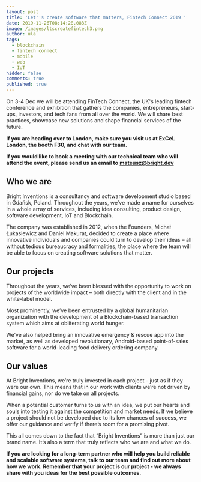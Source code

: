 ```yaml
---
layout: post
title: 'Let''s create software that matters, Fintech Connect 2019 '
date: 2019-11-26T08:14:28.083Z
image: /images/ltscreatefintech3.png
author: ula
tags:
  - blockchain
  - fintech connect
  - mobile
  - web
  - IoT
hidden: false
comments: true
published: true
---
```

On 3-4 Dec we will be attending FinTech Connect, the UK's leading fintech conference and exhibition that gathers the companies, entrepreneurs, start-ups, investors, and tech fans from all over the world. We will share best practices, showcase new solutions and shape financial services of the future. 

**If you are heading over to London, make sure you visit us at ExCeL London, the booth F30, and chat with our team.** 

**If you would like to book a meeting with our technical team who will attend the event, please send us an email to** [**mateusz@bright.dev** ](mailto:mateusz@bright.dev)

## **Who we are**

Bright Inventions is a consultancy and software development studio based in Gdańsk, Poland. Throughout the years, we’ve made a name for ourselves in a whole array of services, including idea consulting, product design, software development, IoT and Blockchain.

The company was established in 2012, when the Founders, Michał Łukasiewicz and Daniel Makurat, decided to create a place where innovative individuals and companies could turn to develop their  ideas – all without tedious bureaucracy and formalities, the place where the team will be able to focus on creating software solutions that matter. 

## **Our projects**

Throughout the years, we’ve been blessed with the opportunity to work on projects of the worldwide impact – both directly with the client and in the white-label model. 

Most prominently, we’ve been entrusted by a global humanitarian organization with the development of a Blockchain-based transaction system which aims at obliterating world hunger. 

We’ve also helped bring an innovative emergency & rescue app into the market, as well as developed revolutionary, Android-based point-of-sales software for a world-leading food delivery ordering company.

## Our values

At Bright Inventions, we’re truly invested in each project – just as if they were our own. This means that in our work with clients we’re not driven by financial gains, nor do we take on all projects.

When a potential customer turns to us with an idea, we put our hearts and souls into testing it against the competition and market needs. If we believe a project should not be developed due to its low chances of success, we offer our guidance and verify if there’s room for a promising pivot.

This all comes down to the fact that “Bright Inventions” is more than just our brand name. It’s also a term that truly reflects who we are and what we do.

**If you are looking for a long-term partner who will help you build reliable and scalable software systems, talk to our team and find out more about how we work. Remember that your project is our project - we always share with you ideas for the best possible outcomes.**
